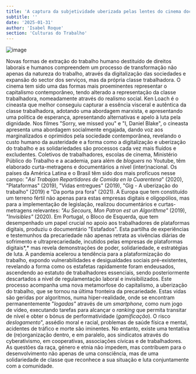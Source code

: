 ```yaml
---
title: 'A captura da subjetividade uberizada pelas lentes do cinema documentário'
subtitle: ''
date: '2025-01-31'
author: 'Isabel Roque'
section: 'Culturas do Trabalho'
---
```


![image](/images/ct1.jpg)

Novas formas de extração do trabalho humano destituído de direitos
laborais e humanos compreendem um processo de transformação não apenas
da natureza do trabalho, através da digitalização das sociedades e
expansão do sector dos serviços, mas da própria classe trabalhadora. O
cinema tem sido uma das formas mais proeminentes representar o
capitalismo contemporâneo, tendo alterado a representação da classe
trabalhadora, nomeadamente através do realismo social. Ken Loach é o
cineasta que melhor conseguiu capturar a essência visceral e autêntica
da classe trabalhadora, adotando uma abordagem marxista, e apresentando
uma politica de esperança, apresentando alternativas e apelo à luta pela
dignidade. Nos filmes "Sorry, we missed you" e "I, Daniel Blake", o
cineasta apresenta uma abordagem socialmente engajada, dando voz aos
marginalizados e oprimidos pela sociedade contemporânea, revelando o
custo humano da austeridade e a forma como a digitalização e uberização
do trabalho e as solidariedades são processos cada vez mais fluídos e
excludentes. Coletivos de trabalhadores, escolas de cinema, Ministério
Público do Trabalho e a academia, para além de *bloguers* no Youtube,
têm elaborado curta-metragens e documentários a nivel (inter)nacional.
Os países da América Latina e o Brasil têm sido dos mais profícuos nesse
campo: "*Así Trabajan Repartidores de Comida en la Cuarentena*" (2020),
"Plataformas" (2019), "Vidas entregues\" (2019), \"Gig - A uberização do
trabalho" (2019) e "Da porta pra fora" (2021). A Europa que tem
constituído um terreno fértil não apenas para estas empresas digitais e
oligopólios, mas para a implementação de legislação, realizou
documentários e curtas-metragens relevantes: *"Au Secours, Mon Patron
est un Algorithme"* (2019), *"Invisibles"* (2020). Em Portugal, o Bloco
de Esquerda, que tem desempenhado um papel crucial no apoio aos
trabalhadores de plataformas digitais, produziu o documentário
\"Estafados". Esta partilha de experiências e testemunhos da
precariedade não apenas retrata as vivências diárias de sofrimento e
ultraprecariedade, incutidos pelas empresas de plataformas digitais*,*
mas revela demonstrações de poder, solidariedade, e estratégias de luta.
A pandemia acelerou a tendência para a plataformização do trabalho,
expondo vulnerabilidades e desigualdades sociais pré-existentes,
revelando a forma como os estafetas rapidamente foram endeusados,
ascendendo ao estatuto de trabalhadores essenciais, sendo posteriormente
descartados a nivel de regulamentação laboral e invisibilizados. Este
processo acompanha uma nova metamorfose do capitalismo, a uberização do
trabalho, que se tornou na última fronteira da precariedade. Estas vidas
são geridas por algoritmos, numa hiper-realidade, onde se encontram
permanentemente "*logadas"* através de um *smartphone,* como num jogo de
vídeo, executando tarefas para alcançar o *ranking* que permita
transitar de nível e obter o bónus de performatividade (*gamificação*).
O risco *deslogamento*", assédio moral e racial, problemas de saúde
física e mental, acidentes de tráfico e morte são iminentes. No entanto,
existe uma tentativa de (re)organização dentro, e em paralelo, aos
sindicatos através do cyberativismo, em cooperativas, associações
cívicas e de trabalhadores. As questões da raça, género e etnia não
impedem, mas contribuem para o desenvolvimento não apenas de uma
consciência, mas de uma solidariedade de classe que reconhece a sua
situação e luta conjuntamente com a comunidade.
